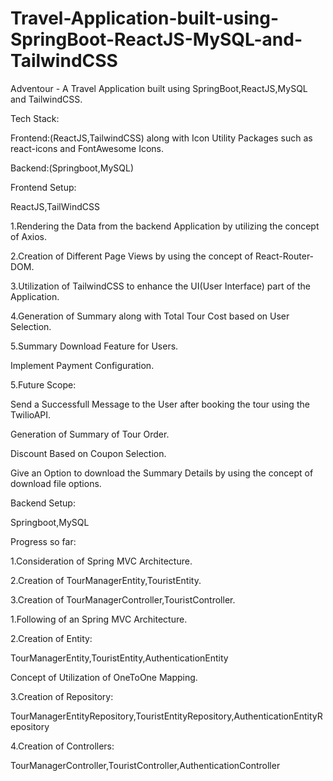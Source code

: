 # Travel-Application-built-using-SpringBoot-ReactJS-MySQL-and-TailwindCSS
Adventour - A Travel Application built using SpringBoot,ReactJS,MySQL and TailwindCSS.

Tech Stack:

Frontend:(ReactJS,TailwindCSS) along with Icon Utility Packages such as react-icons and FontAwesome Icons.

Backend:(Springboot,MySQL)


Frontend Setup:

ReactJS,TailWindCSS

1.Rendering the Data from the backend Application by utilizing the concept of Axios.

2.Creation of Different Page Views by using the concept of React-Router-DOM.

3.Utilization of TailwindCSS to enhance the UI(User Interface) part of the Application.

4.Generation of Summary along with Total Tour Cost based on User Selection.

5.Summary Download Feature for Users.





Implement Payment Configuration.

5.Future Scope:

Send a Successfull Message to the User after booking the tour using the TwilioAPI.

Generation of Summary of Tour Order.

Discount Based on Coupon Selection.

Give an Option to download the Summary Details by using the concept of download file options.


Backend Setup: 

Springboot,MySQL

Progress so far:

1.Consideration of Spring MVC Architecture.

2.Creation of TourManagerEntity,TouristEntity.

3.Creation of TourManagerController,TouristController.

1.Following of an Spring MVC Architecture.

2.Creation of Entity:

TourManagerEntity,TouristEntity,AuthenticationEntity

Concept of Utilization of OneToOne Mapping.


3.Creation of Repository:

TourManagerEntityRepository,TouristEntityRepository,AuthenticationEntityRepository

4.Creation of Controllers:

TourManagerController,TouristController,AuthenticationController
